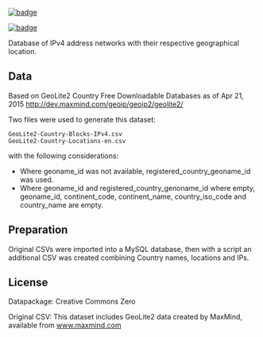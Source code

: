 <a href="https://datahub.io/core/geoip2-ipv4"><img src="https://badgen.net/badge/icon/View%20on%20datahub.io/orange?icon=https://datahub.io/datahub-cube-badge-icon.svg&label&scale=1.25)" alt="badge" /></a>

<a href="https://datahub.io/core/geoip2-ipv4"><img src="https://badgen.net/badge/icon/View%20on%20datahub.io/orange?icon=https://datahub.io/datahub-cube-badge-icon.svg&label&scale=1.25)" alt="badge" /></a>

Database of IPv4 address networks with their respective geographical location.

## Data

Based on GeoLite2 Country Free Downloadable Databases as of Apr 21, 2015 http://dev.maxmind.com/geoip/geoip2/geolite2/

Two files were used to generate this dataset: 

```
GeoLite2-Country-Blocks-IPv4.csv  
GeoLite2-Country-Locations-en.csv  
```

with the following considerations:  

- Where geoname_id was not available, registered_country_geoname_id was used.
- Where geoname_id and registered_country_genoname_id where empty, geoname_id, continent_code, continent_name, country_iso_code and country_name are empty.

## Preparation

Original CSVs were imported into a MySQL database, then with a script an additional CSV was created combining Country names, locations and IPs. 

## License

Datapackage: Creative Commons Zero 

Original CSV: This dataset includes GeoLite2 data created by MaxMind, available from www.maxmind.com

